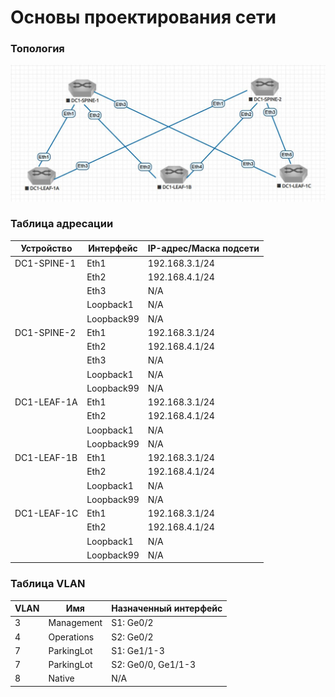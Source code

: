 # Основы проектирования сети
### Топология
![](https://github.com/devops-user/otus/blob/main/homeworks_dc/homework_03/images/topology.JPG)

### Таблица адресации
| Устройство | Интерфейс | IP-адрес/Маска подсети |
--- | --- | --- |
| DC1-SPINE-1 | Eth1 | 192.168.3.1/24 |
|  | Eth2 | 192.168.4.1/24 |
|  | Eth3 | N/A |
|  | Loopback1 | N/A |
|  | Loopback99 | N/A |
| DC1-SPINE-2 | Eth1 | 192.168.3.1/24 |
|  | Eth2 | 192.168.4.1/24 |
|  | Eth3 | N/A |
|  | Loopback1 | N/A |
|  | Loopback99 | N/A |
| DC1-LEAF-1A | Eth1 | 192.168.3.1/24 |
|  | Eth2 | 192.168.4.1/24 |
|  | Loopback1 | N/A |
|  | Loopback99 | N/A |
| DC1-LEAF-1B | Eth1 | 192.168.3.1/24 |
|  | Eth2 | 192.168.4.1/24 |
|  | Loopback1 | N/A |
|  | Loopback99 | N/A |
| DC1-LEAF-1C | Eth1 | 192.168.3.1/24 |
|  | Eth2 | 192.168.4.1/24 |
|  | Loopback1 | N/A |
|  | Loopback99 | N/A |


### Таблица VLAN
| VLAN | Имя | Назначенный интерфейс |
--- | --- | --- |
| 3 | Management | S1: Ge0/2 |
| 4 | Operations | S2: Ge0/2 |
| 7 | ParkingLot | S1: Ge1/1-3 |
| 7 | ParkingLot | S2: Ge0/0, Ge1/1-3 |
| 8 | Native | N/A |
